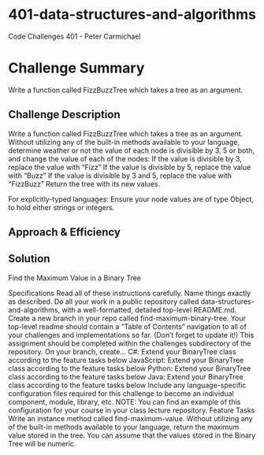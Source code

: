 # 401-data-structures-and-algorithms
Code Challenges 401 - Peter Carmichael

# Challenge Summary
Write a function called FizzBuzzTree which takes a tree as an argument.

## Challenge Description
Write a function called FizzBuzzTree which takes a tree as an argument.
Without utilizing any of the built-in methods available to your language, determine weather or not the value of each node is divisible by 3, 5 or both, and change the value of each of the nodes:
If the value is divisible by 3, replace the value with “Fizz”
If the value is divisible by 5, replace the value with “Buzz”
If the value is divisible by 3 and 5, replace the value with “FizzBuzz”
Return the tree with its new values.

For explicitly-typed languages: Ensure your node values are of type Object, to hold either strings or integers.

## Approach & Efficiency
<!-- What approach did you take? Why? What is the Big O space/time for this approach? -->

## Solution
<!-- Check assets folder -->


Find the Maximum Value in a Binary Tree

Specifications
Read all of these instructions carefully. Name things exactly as described.
Do all your work in a public repository called data-structures-and-algorithms, with a well-formatted, detailed top-level README.md.
Create a new branch in your repo called find-maximum-binary-tree.
Your top-level readme should contain a “Table of Contents” navigation to all of your challenges and implementations so far. (Don’t forget to update it!)
This assignment should be completed within the challenges subdirectory of the repository.
On your branch, create…
C#: Extend your BinaryTree class according to the feature tasks below
JavaScript: Extend your BinaryTree class according to the feature tasks below
Python: Extend your BinaryTree class according to the feature tasks below
Java: Extend your BinaryTree class according to the feature tasks below
Include any language-specific configuration files required for this challenge to become an individual component, module, library, etc.
NOTE: You can find an example of this configuration for your course in your class lecture repository.
Feature Tasks
Write an instance method called find-maximum-value. Without utilizing any of the built-in methods available to your language, return the maximum value stored in the tree. You can assume that the values stored in the Binary Tree will be numeric.